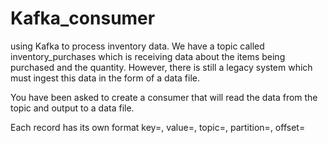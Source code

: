 # Kafka_consumer
using Kafka to process inventory data. We have a topic called inventory_purchases which is receiving data about the items being purchased and the quantity. However, there is still a legacy system which must ingest this data in the form of a data file.

You have been asked to create a consumer that will read the data from the topic and output to a data file.

Each record has its own format 
key=<key>, value=<value>, topic=<topic>, partition=<partition>, offset=<offset>

